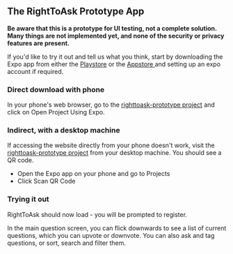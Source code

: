 ## The RightToAsk Prototype App

**Be aware that this is a prototype for UI testing, not a complete solution.  Many things are not implemented yet, and none of the security or privacy features are present.**

If you'd like to try it out and tell us what you think, start by downloading the Expo app from either the [Playstore](https://play.google.com/store/apps/details?id=host.exp.exponent&hl=en_AU&gl=US) or the [Appstore ](https://apps.apple.com/au/app/expo-client) and setting up an expo account if required.

### Direct download with phone
In your phone's web browser, go to the [righttoask-prototype project](https://expo.io/@vteague/projects/righttoask-prototype) and click on Open Project Using Expo.

### Indirect, with a desktop machine
If accessing the website directly from your phone doesn't work, visit the [righttoask-prototype project](https://expo.io/@vteague/projects/righttoask-prototype) from your desktop machine.  You should see a QR code.

- Open the Expo app on your phone and go to Projects
- Click Scan QR Code

### Trying it out

RightToAsk should now load - you will be prompted to register.

In the main question screen, you can flick downwards to see a list of current questions, which you can upvote or downvote.  You can also ask and tag questions, or sort, search and filter them.


